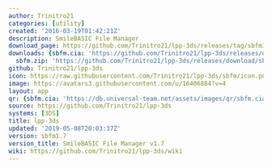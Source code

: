 ```yaml
---
author: Trinitro21
categories: [utility]
created: '2016-03-19T01:42:21Z'
description: SmileBASIC File Manager
download_page: https://github.com/Trinitro21/lpp-3ds/releases/tag/sbfm1.7
downloads: {sbfm.cia: 'https://github.com/Trinitro21/lpp-3ds/releases/download/sbfm1.7/sbfm.cia',
  sbfm.zip: 'https://github.com/Trinitro21/lpp-3ds/releases/download/sbfm1.7/sbfm.zip'}
github: Trinitro21/lpp-3ds
icon: https://raw.githubusercontent.com/Trinitro21/lpp-3ds/sbfm/icon.png
image: https://avatars3.githubusercontent.com/u/16406884?v=4
layout: app
qr: {sbfm.cia: 'https://db.universal-team.net/assets/images/qr/sbfm.cia.png'}
source: https://github.com/Trinitro21/lpp-3ds
systems: [3DS]
title: lpp-3ds
updated: '2019-05-08T20:03:37Z'
version: sbfm1.7
version_title: SmileBASIC File Manager v1.7
wiki: https://github.com/Trinitro21/lpp-3ds/wiki
---
```

